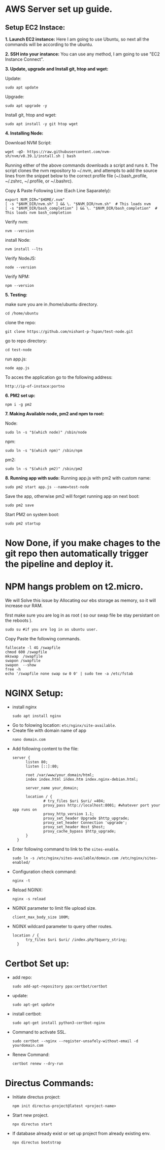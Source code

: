 # AWS Server set up guide.
## **Setup EC2 Instace:**
**1. Launch EC2 instance:** Here I am going to use Ubuntu, so next all the commands will be according to the ubuntu.

**2. SSH into your instance:** You can use any method, I am going to use "EC2 Instance Connect".

**3. Update, upgrade and Install git, htop and wget:**

Update:

    sudo apt update

Upgrade:

    sudo apt upgrade -y

Install git, htop and wget:

    sudo apt install -y git htop wget

**4. Installing Node:**

Download NVM Script:

    wget -qO- https://raw.githubusercontent.com/nvm-sh/nvm/v0.39.1/install.sh | bash

Running either of the above commands downloads a script and runs it. The script clones the nvm repository to ~/.nvm, and attempts to add the source lines from the snippet below to the correct profile file (~/.bash_profile, ~/.zshrc, ~/.profile, or ~/.bashrc).

Copy & Paste Following Line (Each Line Saparately):

    export NVM_DIR="$HOME/.nvm"
    [ -s "$NVM_DIR/nvm.sh" ] && \. "$NVM_DIR/nvm.sh"  # This loads nvm
    [ -s "$NVM_DIR/bash_completion" ] && \. "$NVM_DIR/bash_completion"  # This loads nvm bash_completion

Verify nvm:

    nvm --version

install Node:

    nvm install --lts

Verify NodeJS:

    node --version

Verify NPM:

    npm --version

**5. Testing:**

make sure you are in /home/ubuntu directory.

    cd /home/ubuntu

clone the repo:

    git clone https://github.com/nishant-p-7span/test-node.git

go to repo directory:

    cd test-node

run app.js:

    node app.js

To acces the application go to the following address: 
    
    http://ip-of-instace:portno 

**6. PM2 set up:**

    npm i -g pm2

**7. Making Available node, pm2 and npm to root:**

Node:

    sudo ln -s "$(which node)" /sbin/node

npm:

    sudo ln -s "$(which npm)" /sbin/npm

pm2:

    sudo ln -s "$(which pm2)" /sbin/pm2

**8. Running app with sudo:**
Running app.js with pm2 with custom name:

    sudo pm2 start app.js --name=test-node

Save the app, otherwise pm2 will forget running app on next boot:

    sudo pm2 save

Start PM2 on system boot:

    sudo pm2 startup

# Now Done, if you make chages to the git repo then automatically trigger the pipeline and deploy it.

# NPM hangs problem on t2.micro.

We will Solve this issue by Allocating our ebs storage as memory, so it will increase our RAM.

first make sure you are log in as root ( so our swap file be stay persistant on the reboots ).

    sudo su #if you are log in as ubuntu user.

Copy Paste the following commands.

    fallocate -l 4G /swapfile
    chmod 600 /swapfile
    mkswap  /swapfile
    swapon /swapfile
    swapon  --show
    free -h
    echo '/swapfile none swap sw 0 0' | sudo tee -a /etc/fstab

# NGINX Setup:
- install nginx
  ```
  sudo apt install nginx
  ```
- Go to folowing location: `etc/nginx/site-available`.
- Create file with domain name of app
  ```
  nano domain.com
  ```
- Add following content to the file:
  ```
  server {
        listen 80;
        listen [::]:80;

        root /var/www/your_domain/html;
        index index.html index.htm index.nginx-debian.html;

        server_name your_domain;

        location / {
                # try_files $uri $uri/ =404;
                proxy_pass http://localhost:8001; #whatever port your app runs on
                proxy_http_version 1.1;
                proxy_set_header Upgrade $http_upgrade;
                proxy_set_header Connection 'upgrade';
                proxy_set_header Host $host;
                proxy_cache_bypass $http_upgrade;
        }
    }
   ```
- Enter following command to link to the `sites-enable`.
  ```
  sudo ln -s /etc/nginx/sites-available/domain.com /etc/nginx/sites-enabled/
  ```
- Configuration check command:
  ```
  nginx -t
  ```
- Reload NGINX:
  ```
  nginx -s reload
  ```
- NGINX parameter to limit file upload size.
  ```
  client_max_body_size 100M;
  ```
- NGINX wildcard parameter to query other routes.
  ```
  location / {
        try_files $uri $uri/ /index.php?$query_string;
    }
  ```

# Certbot Set up:
- add repo:
  ```
  sudo add-apt-repository ppa:certbot/certbot
  ```
- update:
  ```
  sudo apt-get update
  ```
- install certbot:
  ```
  sudo apt-get install python3-certbot-nginx
  ```
- Command to activate SSL.
    ```
    sudo certbot --nginx --register-unsafely-without-email -d yourdomain.com
    ```
- Renew Command:
  ```
  certbot renew --dry-run
  ```

# Directus Commands:
- Initiate directus project:
  ```
  npm init directus-project@latest <project-name>
  ```
- Start new project.
  ```
  npx directus start
  ```
- If database already exist or set up project from already existing env.
  ```
  npx directus bootstrap
  ```
